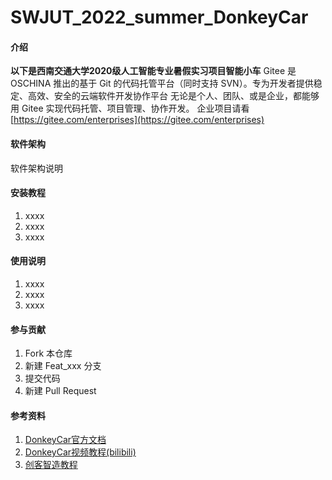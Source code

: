 # SWJUT_2022_summer_DonkeyCar

#### 介绍
**以下是西南交通大学2020级人工智能专业暑假实习项目智能小车**
Gitee 是 OSCHINA 推出的基于 Git 的代码托管平台（同时支持 SVN）。专为开发者提供稳定、高效、安全的云端软件开发协作平台
无论是个人、团队、或是企业，都能够用 Gitee 实现代码托管、项目管理、协作开发。
企业项目请看 [https://gitee.com/enterprises](https://gitee.com/enterprises)

#### 软件架构
软件架构说明


#### 安装教程

1.  xxxx
2.  xxxx
3.  xxxx

#### 使用说明

1.  xxxx
2.  xxxx
3.  xxxx

#### 参与贡献

1.  Fork 本仓库
2.  新建 Feat_xxx 分支
3.  提交代码
4.  新建 Pull Request


#### 参考资料

1.  [DonkeyCar官方文档](https://docs.donkeycar.com/)
2.  [DonkeyCar视频教程(bilibili)](https://www.bilibili.com/video/BV1Mk4y1y7bj)
3.  [创客智造教程](https://www.ncnynl.com/category/DonkeyCar/)
